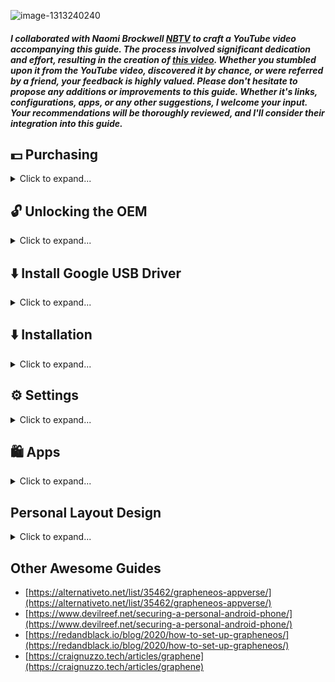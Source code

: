 ![image-1313240240](https://github.com/Scrut1ny/GrapheneOS-Guide/assets/53458032/fd537eec-0144-47aa-9e72-4bd65eb3964c)

##### I collaborated with Naomi Brockwell [NBTV](https://www.youtube.com/@NaomiBrockwellTV) to craft a YouTube video accompanying this guide. The process involved significant dedication and effort, resulting in the creation of [this video](https://youtu.be/wg00QkcpOOM). Whether you stumbled upon it from the YouTube video, discovered it by chance, or were referred by a friend, your feedback is highly valued. Please don't hesitate to propose any additions or improvements to this guide. Whether it's links, configurations, apps, or any other suggestions, I welcome your input. Your recommendations will be thoroughly reviewed, and I'll consider their integration into this guide.




## 💵 Purchasing

<details>
<summary>Click to expand...</summary>

- 📱 Mobile Phone
  - Purchase a new `Google Pixel` with `cash` from a local store (including the [Google Store](https://store.google.com/magazine/locations)) and avoid Verizon, as they lock the OEM.
    - *Ensure the transaction remains anonymous to avoid linking the phone's IMEI to your identity.*

- 📶 Mobile Carrier
  - Buy a pre-paid [Mint Mobile](https://www.mintmobile.com/) (T-Mobile) SIM card with `cash` from a local store.
    - Wire it up to a [privacy.com](https://privacy.com/) card.
      - For $15/month*, it provides unlimited* 4G/5G domestic data with relatively little attributable information on the account (e.g., no name, address, SSN, etc.)
  - [Calyx hotspot](https://calyxinstitute.org/membership/internet) for unlimited, unthrottled, anonymous connectivity. 

- 📳 Configuring Mobile Carrier
  - Use a free public Wi-Fi network far from your home to configure your recently acquired mobile carrier.
- 🌐 Utilizing Port 53 (*DNS*) with a VPN on Public Wi-Fi
  - Connect to a VPN service, configuring it to use port 53. This disguises VPN traffic as DNS queries, bypassing login requirements on public WiFi with captive portal networks, ensuring unrestricted internet access while preserving privacy and security.

- 📲 Mobile Accessories (optional)
  - Protective Case/Cover
      - [Google Pixel](https://www.amazon.com/stores/page/1AEDD91F-AFDC-49AA-A7F4-2BF2A6AEBD57/search?terms=Google%20Pixel)
  - Privacy Screen Protector
      - [Google Pixel](https://www.amazon.com/stores/page/EE20BD00-A914-460E-B3CC-12A13BB945E2)

</details>




## 🔓 Unlocking the OEM

<details>
<summary>Click to expand...</summary>

1. Remove physical SIM card
2. Factory reset (Settings > System > Reset options > `Erase all data (factory reset)` ✅
3. Setup Wi-Fi Connection (Settings > Network & internet > Internet)
4. Settings > System > Dev > `Allow OEM unlocking` ✅

</details>




## ⬇️ Install Google USB Driver

<details>
<summary>Click to expand...</summary>

1. Download: [Link](https://dl.google.com/android/repository/usb_driver_r13-windows.zip)
2. Unzip "usb_driver_r13-windows.zip"
3. `WIN + R` enter: `devmgmt.msc`
4. Portable Devices > Google Pixel
5. Right click device > `Properties` > `Driver` > `Update Driver` > `Browse my computer for drivers` > `Browse` > Select *unzipped* "usb_driver_r13-windows" file once located.

</details>




## ⬇️ Installation

<details>
<summary>Click to expand...</summary>

### Official Site > [https://grapheneos.org](https://grapheneos.org)
- [Web Install Guide](https://grapheneos.org/install/web)
- [CLI Install Guide](https://grapheneos.org/install/cli)

### System is bricked, boot looping, corrupted, or showing critical errors
- [Fix Guide](https://forum.xda-developers.com/t/guide-flashing-a-factory-image-with-fastboot-return-to-stock.1907796/)

</details>




## ⚙️ Settings

<details>
<summary>Click to expand...</summary>

#### Network & internet
* Settings > Network & internet > Internet > Carrier Settings ⚙️ > Preferred network type > `LTE only` ✅ (*if you don't have 5G*)
* Settings > Network & internet > Internet > Carrier Settings ⚙️ > `Allow 2G` ❌
    * *Setting may not exist on your phone*
* Settings > Network & internet > Internet > *Select your Wi-Fi* ⚙️ > *select pen icon* > Advanced options > Privacy > `Use per-connection randomized MAC (default)` ✅
* Settings > Network & internet > Private DNS > Private DNS provider hostname: `dns.quad9.net` ✅
    * *Only enable if you're **NOT** using a custom DNS configuation with your VPN, or else the private DNS will override the VPNs DNS.*
* Settings > Network & internet > Internet connectivity checks > `Disabled` ❌
    * *Make sure to enable again for captive portals used via public Wi-Fi!*

#### Apps
- Settings > Apps > Default apps (*Set your favorite default apps here*) ✅

#### Battery
- Settings > Battery > `Battery Percentage` ✅

#### Sound & vibration
- Settings > Sound & vibration > `Vibration & haptics` ❌
- Settings > Sound & vibration > `Dial pad tones` ❌
- Settings > Sound & vibration > `Screen locking sound` ❌
- Settings > Sound & vibration > `Charging sounds and vibration` ❌
- Settings > Sound & vibration > `Touch sounds` ❌
- Settings > Sound & vibration > `Always show icon when in vibrate mode` ❌

#### Display
- Settings > Display > `Adaptive Brightness` ✅
- Settings > Display > `Auto-rotate screen` ✅
- Settings > Display > Lock Screen > Privacy > `Show sensitive content only when unlocked` ✅
- Settings > Display > Lock Screen > `Wake screen for notifications` ❌
- Settings > Display > Screen timeout > `1 minute` ✅
- Settings > Display > `Dark Theme` ✅
- Settings > Display > `Increase touch sensitivity` ✅ (If you have screen protector)

#### Security
- Settings > Security > Auto reboot > `12 Hours` ✅
- Settings > Security > `Scramble PIN input layout` ✅

#### Privacy
- Settings > Privacy > Permission manager > Customize Everything! ✅
  - Use [exodus-privacy](https://reports.exodus-privacy.eu.org/) to assess if an app has excessive trackers or questionable permissions.

#### System
- Settings > System > Language & Input > on screen keyboard > GraphineOS Keyboard > Appearance & Layouts > Theme > `Material Dark` ✅

</details>




## 🛍️ Apps

<details>
<summary>Click to expand...</summary>

### FOSS Essential Apps
- Web Browser
  - [Mull](https://f-droid.org/packages/us.spotco.fennec_dos/) - Privacy oriented web browser (FF Based)
    - Add-ons
      - [uBlock Origin](https://addons.mozilla.org/en-US/firefox/addon/ublock-origin/)
      - [Tampermonkey](https://addons.mozilla.org/en-US/firefox/addon/tampermonkey/)
        - User Scripts (JS)
          - [Greasy Fork](https://greasyfork.org/)
            - [Simple YouTube Age Restriction Bypass](https://greasyfork.org/scripts/423851-simple-youtube-age-restriction-bypass)
- YouTube Alt
  - [LibreTube](https://github.com/libre-tube/LibreTube/releases/latest) - An alternative frontend for YouTube, for Android.
  - [Clipious](https://github.com/lamarios/clipious/releases/latest) - Invidious client for android 
  - [NewPipe](https://github.com/TeamNewPipe/NewPipe/releases/latest) - A libre lightweight streaming front-end for Android.
- Movie/Show Streaming Alt
  - [CloudStream](https://github.com/recloudstream/cloudstream/releases/latest) - Android app for streaming and downloading media.
    - [repos](https://rentry.org/cs3-repos#cloudstream-3-repositories)
- Music
  - [RiMusic](https://github.com/fast4x/RiMusic/releases/latest) - A multilingual Android application for streaming music from YouTube Music. 
  - [Auxio](https://github.com/OxygenCobalt/Auxio/releases/latest) - A simple, rational music player for Android
  - [InnerTune](https://github.com/z-huang/InnerTune/releases/latest) - A Material 3 YouTube Music client for Android
- Photo/Video Gallery
  - [Aves](https://github.com/deckerst/aves/releases/latest) - Aves is a gallery and metadata explorer app, built for Android with Flutter.
  - [Fossify Gallery](https://github.com/FossifyOrg/Gallery/releases/latest) - A premium app for managing and editing your photos, videos, GIFs without ads
- Notes
  - [Fossify Notes](https://github.com/FossifyOrg/Notes/releases/latest) - A simple textfield for adding quick notes without ads.
- Secure Messaging
  - [Signal](https://signal.org/android/apk/) - A private messenger for Android.
    - [Molly](https://github.com/mollyim/mollyim-android/releases/latest) - Enhanced and security-focused fork of Signal. 
  - [SimpleX](https://github.com/simplex-chat/simplex-chat/releases/latest) - The first messaging network operating without user identifiers of any kind - 100% private by design!
- Email Service
  - [Proton Mail](https://github.com/ProtonMail/proton-mail-android/releases/latest)
  - [Tuta](https://f-droid.org/en/packages/de.tutao.tutanota/)
- Navigation
  - [OsmAnd](https://github.com/osmandapp/OsmAnd/releases/latest) - Global Mobile Map Viewing & Navigation for Offline and Online OSM Maps
- Weather
  - [Rain](https://github.com/DarkMooNight/Rain/releases/latest) - Weather app.
- Updates
  - [Obtainium](https://github.com/ImranR98/Obtainium/releases/latest) - Get Android App Updates Directly From the Source. 

### App Stores
- [F-Droid](https://f-droid.org/) - The app store that respects freedom and privacy
- [Accrescent](https://github.com/accrescent/accrescent/releases/latest) - A novel Android app store focused on security, privacy, and usability
- [Aurora Store](https://f-droid.org/packages/com.aurora.store/) - An open-source alternative to Google Play Store with privacy and modern design

### F-Droid Apps
- Web Browser
  - [Mull](https://f-droid.org/packages/us.spotco.fennec_dos/) - Privacy oriented web browser (FF Based)
  - [Cromite](https://github.com/uazo/cromite/releases/latest) - Cromite a Bromite fork with ad blocking and privacy enhancements; take back your browser! 
- Navigation
  - [Organic Maps](https://f-droid.org/packages/app.organicmaps/) - Open-source, community-driven maps for travelers, tourists, cyclists & hikers
  - [OsmAnd~](https://f-droid.org/packages/net.osmand.plus/) - Global Mobile Map Viewing & Navigation for Offline and Online OSM Maps
- Weather
  - [Rain](https://github.com/DarkMooNight/Rain/releases/latest) - Weather app.
  - [Breezy Weather](https://github.com/breezy-weather/breezy-weather/releases/latest) - A Material Design Weather Application
- Onlne Video, Music, Streaming, Podcasts, etc
  - [NewPipe](https://f-droid.org/packages/org.schabi.newpipe/) - Lightweight YouTube frontend
  - [LibreTube](https://github.com/libre-tube/LibreTube/releases/latest) - An alternative frontend for YouTube, for Android.
  - [Clipious](https://f-droid.org/packages/com.github.lamarios.clipious/) - Invidious client for android
  - [ViMusic](https://f-droid.org/packages/it.vfsfitvnm.vimusic/) - Seamlessly stream music from YouTube Music
  - [InnerTune](https://github.com/z-huang/InnerTune/releases/latest) - A Material 3 YouTube Music client for Android
  - [Spotube](https://github.com/KRTirtho/spotube/releases/latest) - 🎧 Open source Spotify client that doesn't require Premium nor uses Electron! Available for both desktop & mobile!
  - [Transistor](https://f-droid.org/packages/org.y20k.transistor/) - Transistor is an app for listening to radio stations over the internet.
  - [AntennaPod](https://f-droid.org/packages/de.danoeh.antennapod/) - Easy-to-use, flexible and open-source podcast manager and player
  - [Podverse](https://f-droid.org/packages/com.podverse.fdroid/) - Podcast app with clips, video, livestreams, playlists, profiles, and cross-platform
- Social Media
  - [Squawker](https://f-droid.org/en/packages/org.ca.squawker/) - An open-source Twitter/X client
  - [Infinity for Reddit](https://f-droid.org/en/packages/ml.docilealligator.infinityforreddit/) - A beautiful, feature-rich Reddit client.
  - [Mastodon](https://f-droid.org/packages/org.joinmastodon.android/) - Decentralized social network
  - [Shitter](https://f-droid.org/en/packages/org.nuclearfog.twidda/) - A lightweight Mastodon client focused on privacy and low data consumption
- Offline Media
  - [VLC Media Player](https://f-droid.org/packages/org.videolan.vlc/) - The best video and music player. Fast and “just works”, plays any file
  - [Video Transcoder](https://f-droid.org/packages/protect.videoeditor/) - Video transcoding between common formats
  - [Standard Notes](https://f-droid.org/packages/com.standardnotes/) - An end-to-end encrypted note-taking app for digitalists and professionals
  - [SimpleTextEditor](https://f-droid.org/packages/com.maxistar.textpad/) - Simple Text Editor
- Messenger (Private, Secure, etc)
  - [Briar](https://f-droid.org/packages/org.briarproject.briar.android/) - Secure Messaging, Anywhere
  - [Jami](https://f-droid.org/packages/cx.ring/) - Audio & Video Calls / Chat Take Control of your Communication!
  - [SimpleX](https://f-droid.org/en/packages/chat.simplex.app/) - The first messaging network operating without user identifiers of any kind - 100% private by design!
- Email Service
  - [Proton Mail](https://github.com/ProtonMail/android-mail/releases/latest)
  - [Tuta](https://f-droid.org/en/packages/de.tutao.tutanota/)
- VPNs
  - [Mullvad VPN](https://f-droid.org/packages/net.mullvad.mullvadvpn/) - Protect your online privacy with a fast, trustworthy, and easy-to-use VPN.
  - [IVPN](https://f-droid.org/packages/net.ivpn.client/) - Privacy focused VPN service with WireGuard
  - [Calyx VPN](https://f-droid.org/packages/org.calyxinstitute.vpn/) - Free VPN Service offered by The Calyx Institute
  - [Proton VPN](https://f-droid.org/packages/ch.protonvpn.android/) - Free Swiss VPN with advanced security and privacy features.
- App Control & Container/Isolator
  - [NetGuard](https://f-droid.org/packages/eu.faircode.netguard/) - A simple way to block access to the internet per application
  - [Insular](https://f-droid.org/packages/com.oasisfeng.island.fdroid/) - Isolate your Big Brother apps
- Misc. Apps
  - [PCAPdroid](https://f-droid.org/packages/com.emanuelef.remote_capture/) - No-root network monitor and traffic dump tool for Android devices
  - [Seal](https://f-droid.org/en/packages/com.junkfood.seal/) - 🦭 Video/audio downloader for Android (YT-DLP), designed with Material You 
  - [PrivacyBlur](https://f-droid.org/packages/de.mathema.privacyblur/) - Blur or pixelate faces or sensitive areas in pictures
  - [KeePassDX](https://f-droid.org/packages/com.kunzisoft.keepass.libre/) - Secure and open source password manager compatible with KeePass files.
    - [Key Driver](https://gitlab.com/kunzisoft/android-hardware-key-driver/-/releases) - Unlock KeePassXC databases with [YubiKeys](https://keepassxc.org/docs/#faq-yubikey-2fa)
  - [Ente](https://f-droid.org/packages/io.ente.photos.fdroid/) - Private cloud storage for your photos, video and more
  - [Ente Auth](https://f-droid.org/packages/io.ente.auth/) - Open source 2FA authenticator, with E2EE backups
  - [Lemuroid](https://f-droid.org/packages/com.swordfish.lemuroid/) - All in one emulator on Android
  - [Lawnchair](https://f-droid.org/en/packages/ch.deletescape.lawnchair.plah/) - Pixel Launcher features plus customizability
  - [Public IP](https://f-droid.org/en/packages/net.guildem.publicip/) - App and Widget allowing user to find its current public IP address
  - [Catima](https://f-droid.org/packages/me.hackerchick.catima/) - Catima, a Loyalty Card & Ticket Manager for Android
  - [Feeder](https://github.com/spacecowboy/Feeder) - Android RSS reader app

### Aurora Store Apps
- Magic Earth
  - [Google Play Store](https://play.google.com/store/apps/details?id=com.generalmagic.magicearth)
  - Direct Download: [https://www.magicearth.com/apk/](https://www.magicearth.com/apk/) - Password: `7h6Q7\9AsF:a7"Ja`
- Tor Browser
  - [Google Play Store](https://play.google.com/store/apps/details?id=org.torproject.torbrowser)

</details>




## Personal Layout Design

<details>
<summary>Click to expand...</summary>

## Personal Current Phone Layout
![image](https://github.com/Scrut1ny/GrapheneOS-Guide/assets/53458032/48b8fe77-1c37-4e1c-afb9-6be1c2d23787)

- If you would like your system to look like mine, please check out these apps:
  - [unlauncher](https://github.com/jkuester/unlauncher/releases/latest) - Android minimalistic launcher
    - [F-Droid Link](https://f-droid.org/packages/com.jkuester.unlauncher/)
  - [KISS](https://github.com/Neamar/KISS/releases/latest) - Lightning fast, open-source, < 250kb Android launcher
  - My KISS Config
  ```
  {"__v":183,"freeze-history":true,"history-hide":true,"first-run-favorites":false,"selected-search-provider-names":["DuckDuckGo"],"require-layout-update":false,"gesture-up":"display-apps","favorite-apps-list":"app:\/\/us.spotco.fennec_dos\/us.spotco.fennec_dos.App;app:\/\/com.zionhuang.music\/com.zionhuang.music.MainActivity;app:\/\/org.thoughtcrime.securesms\/org.thoughtcrime.securesms.RoutingActivity;app:\/\/com.android.dialer\/com.android.dialer.main.impl.MainActivity;app:\/\/com.android.settings\/com.android.settings.Settings;","enable-app-history":false,"available-search-providers":["DuckDuckGo|https:\/\/start.duckduckgo.com\/?q=%s"],"enable-search":false,"large-search-bar":true,"transparent-search":true,"subicon-visible":false,"pref-toggle-tags-list":["call","clock","message","people","messaging"],"excluded-apps":["fr.neamar.kiss\/fr.neamar.kiss.MainActivity"],"default-search-provider":"DuckDuckGo","theme":"transparent-dark","pref-hide-circle":true,"first-run-shortcuts":false,"exclude-favorites-history":false,"deleting-search-providers-names":["Google","Google Maps","Google Play Store","YouTube","Ecosia","Bing"],"force-adaptive":false,"icons-pack":"com.donnnno.arcticons","pref-hide-search-bar-hint":true,"__tags":{"app:\/\/com.android.dialer\/com.android.dialer.main.impl.MainActivity":"dial call phone","app:\/\/com.android.contacts\/com.android.contacts.activities.PeopleActivity":"contacts people relations","app:\/\/org.chromium.chrome\/com.google.android.apps.chrome.Main":"internet web browser","app:\/\/com.android.deskclock\/com.android.deskclock.DeskClock":"clock alarm timer stopwatch","app:\/\/us.spotco.fennec_dos\/org.mozilla.fenix.IntentReceiverActivity":"internet web browser","app:\/\/com.android.deskclock\/com.android.deskclock.HandleApiCalls":"clock alarm timer stopwatch","app:\/\/com.android.messaging\/com.android.messaging.ui.conversationlist.ConversationListActivity":"text message compose sms mms messaging"}}
  ```

- Arcticons
  - [Arcticons Dark](https://f-droid.org/packages/com.donnnno.arcticons/) - A monotone line-based icon pack
  - [Arcticons Light](https://f-droid.org/packages/com.donnnno.arcticons.light/) - A monotone line-based icon pack
  - [Arcticons You](https://f-droid.org/packages/com.donnnno.arcticons.you/) - A Material You line-based icon pack

</details>




## Other Awesome Guides
- [https://alternativeto.net/list/35462/grapheneos-appverse/](https://alternativeto.net/list/35462/grapheneos-appverse/)
- [https://www.devilreef.net/securing-a-personal-android-phone/](https://www.devilreef.net/securing-a-personal-android-phone/)
- [https://redandblack.io/blog/2020/how-to-set-up-grapheneos/](https://redandblack.io/blog/2020/how-to-set-up-grapheneos/)
- [https://craignuzzo.tech/articles/graphene](https://craignuzzo.tech/articles/graphene)
